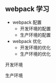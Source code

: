 ## webpack 学习

- webpack 配置
  - 开发环境的配置
  - 生产环境的配置
- webpack 优化
  - 开发环境的优化
  - 生产环境的优化

开发环境

生产环境

